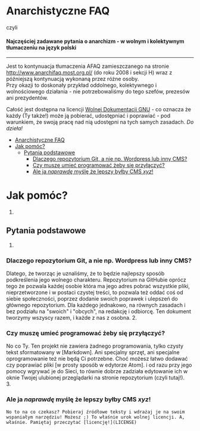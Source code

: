 # Anarchistyczne FAQ

czyli

#### Najczęściej zadawane pytania o anarchizm - w wolnym i kolektywnym tłumaczeniu na język polski

* * *

Jest to kontynuacja tłumaczenia AFAQ zamieszczanego na stronie <http://www.anarchifaq.most.org.pl/> (do roku 2008 i sekcji H) wraz z późniejszą kontynuacją wykonaną przez różne osoby.\
Przy okazji to doskonały przykład oddolnego, kolektywnego i wolnościowego działania - nie potrzebowaliśmy do tego szefów, prezesów ani prezydentów.

Całość jest dostępna na licencji [Wolnej Dokumentacji GNU](LICENSE) - co oznacza że każdy (Ty także!) może ją pobierać, udostępniać i poprawiać - pod warunkiem, że swoją pracę nad nią udostępni na tych samych zasadach.
_Do dzieła!_

<!-- TOC START min:1 max:3 link:true update:true -->
- [Anarchistyczne FAQ](#anarchistyczne-faq)
- [Jak pomóc?](#jak-pomc)
  - [Pytania podstawowe](#pytania-podstawowe)
    - [Dlaczego repozytorium Git, a nie np. Wordpress lub inny CMS?](#dlaczego-repozytorium-git-a-nie-np-wordpress-lub-inny-cms)
    - [Czy muszę umieć programować żeby się przyłączyć?](#czy-musz-umie-programowa-eby-si-przyczy)
    - [Ale ja _naprawdę_ myślę że lepszy byłby CMS _xyz_!](#ale-ja-_naprawd_-myl-e-lepszy-byby-cms-_xyz_)

<!-- TOC END -->

# Jak pomóc?
1. 
## Pytania podstawowe
  1. 
### Dlaczego repozytorium Git, a nie np. Wordpress lub inny CMS?  
  Dlatego, że tworząc je uznaliśmy, że to będzie najlepszy sposób podkreślenia jego wolnego charakteru.
  Repozytorium na GitHubie oprócz tego że pozwala każdej osobie która ma jego adres pobrać wszystkie pliki, nieprzetworzone i w postaci czystej treści, to pozwala też oddać coś od siebie społeczności, poprzez dodanie swoich poprawek i ulepszeń do głównego repozytorium. Dla każdego jednakowo, na równych zasadach i bez podziału na "swoich" i "obcych", na redakcję i odbiorcę. Ten dokument tworzymy wszyscy razem, i każde z nas z osobna.
  2. 
### Czy muszę umieć programować żeby się przyłączyć?
  No co Ty. Ten projekt nie zawiera żadnego programowania, tylko czysty tekst sformatowany w [Markdown]. Ani specjalny sprzęt, ani specjalne oprogramowanie też nie będą Ci potrzebne. Choć możesz łatwo dodawać czy poprawiać pliki [w prosty sposób w edytorze Atom]. i od razu przy jego pomocy wgrywać je do Sieci, to równie dobrze zadziała edytowanie ich w oknie Twojej ulubionej przeglądarki na stronie repozytorium (czyli tutaj!).  
  3. 
### Ale ja _naprawdę_ myślę że lepszy byłby CMS _xyz_!  
    No to na co czekasz? Pobieraj źródłowe teksty i wdrażaj je na swoim wspaniałym narzędziu! Możesz ;) To właśnie urok wolnej licencji. A, właśnie. Pamiętaj przeczytać [licencję!](LICENSE)
